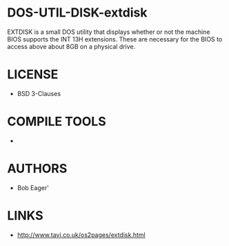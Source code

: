 # DOS-UTIL-DISK-extdisk
EXTDISK is a small DOS utility that displays whether or not the machine BIOS supports the INT 13H extensions. These are necessary for the BIOS to access above about 8GB on a physical drive.

LICENSE
===============
* BSD 3-Clauses

COMPILE TOOLS
===============
* 
 
AUTHORS
===============
* Bob Eager'

LINKS
===============
* http://www.tavi.co.uk/os2pages/extdisk.html
